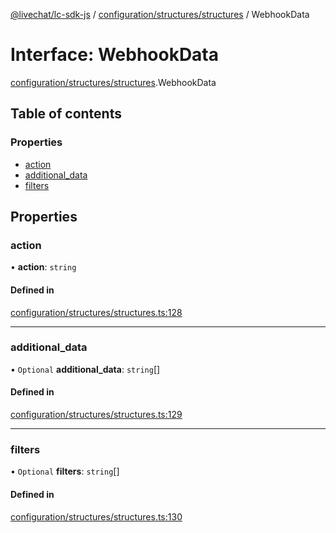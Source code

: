 [@livechat/lc-sdk-js](../README.md) / [configuration/structures/structures](../modules/configuration_structures_structures.md) / WebhookData

# Interface: WebhookData

[configuration/structures/structures](../modules/configuration_structures_structures.md).WebhookData

## Table of contents

### Properties

- [action](configuration_structures_structures.WebhookData.md#action)
- [additional\_data](configuration_structures_structures.WebhookData.md#additional_data)
- [filters](configuration_structures_structures.WebhookData.md#filters)

## Properties

### action

• **action**: `string`

#### Defined in

[configuration/structures/structures.ts:128](https://github.com/livechat/lc-sdk-js/blob/d267eeb/src/configuration/structures/structures.ts#L128)

___

### additional\_data

• `Optional` **additional\_data**: `string`[]

#### Defined in

[configuration/structures/structures.ts:129](https://github.com/livechat/lc-sdk-js/blob/d267eeb/src/configuration/structures/structures.ts#L129)

___

### filters

• `Optional` **filters**: `string`[]

#### Defined in

[configuration/structures/structures.ts:130](https://github.com/livechat/lc-sdk-js/blob/d267eeb/src/configuration/structures/structures.ts#L130)
